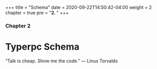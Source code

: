 +++
title = "Schema"
date = 2020-09-22T14:50:42-04:00
weight = 2
chapter = true
pre = "<b>2. </b>"
+++

### Chapter 2

# Typerpc Schema

“Talk is cheap. Show me the code.”
― Linus Torvalds 
